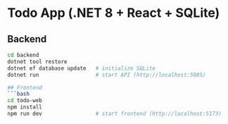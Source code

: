 # Todo App (.NET 8 + React + SQLite)

## Backend
```bash
cd backend
dotnet tool restore
dotnet ef database update   # initialize SQLite
dotnet run                  # start API (http://localhost:5085)

## Frontend
```bash
cd todo-web
npm install
npm run dev                 # start frontend (http://localhost:5173)
